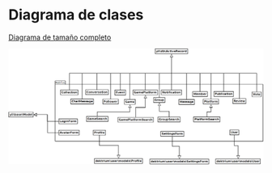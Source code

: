 Diagrama de clases
==================
[Diagrama de tamaño completo](https://raw.githubusercontent.com/Jomari94/weRgamers/master/guia/images/diagrama-clases.png)

![Diagrama de clases](images/diagrama-clases.png)

